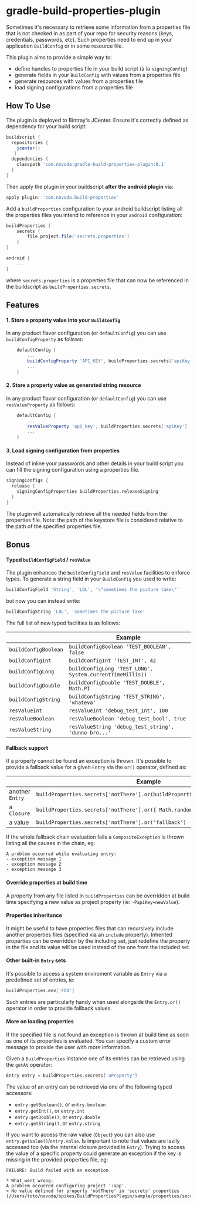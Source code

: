 # gradle-build-properties-plugin

Sometimes it's necessary to retrieve some information from a properties 
file that is not checked in as part of your repo for security reasons 
(keys, credentials, passwords, etc). Such properties need to end up in 
your application `BuildConfig` or in some resource file.

This plugin aims to provide a simple way to:
- define handles to properties file in your build script (à la `signingConfig`)
- generate fields in your `BuildConfig` with values from a properties file
- generate resources with values from a properties file
- load signing configurations from a properties file


## How To Use

The plugin is deployed to Bintray's JCenter. Ensure it's correctly defined
as dependency for your build script:

```gradle
buildscript {
  repositories {
    jcenter()
   }
  dependencies {
    classpath 'com.novoda:gradle-build-properties-plugin:0.1'
  }
}
```
Then apply the plugin in your buildscript **after the android plugin** via:  
```gradle
apply plugin: 'com.novoda.build-properties'
```
Add a `buildProperties` configuration to your android buildscript listing
all the properties files you intend to reference in your `android` configuration:
```gradle
buildProperties {
    secrets {
        file project.file('secrets.properties')
    }
}

android {
    ...
}
```
where `secrets.properties` is a properties file that can now be referenced
in the buildscript as `buildProperties.secrets`.   

## Features

#### 1. Store a property value into your `BuildConfig`
In any product flavor configuration (or `defaultConfig`) you can use
`buildConfigProperty` as follows:
```gradle
    defaultConfig {
        ...
        buildConfigProperty 'API_KEY', buildProperties.secrets['apiKey']
        ...
    }
```

#### 2. Store a property value as generated string resource
In any product flavor configuration (or `defaultConfig`) you can use
`resValueProperty` as follows:

```gradle
    defaultConfig {
        ...
        resValueProperty 'api_key', buildProperties.secrets['apiKey']
        ...
    }
```

#### 3. Load signing configuration from properties
Instead of inline your passwords and other details in your build script
you can fill the signing configuration using a properties file.
```gradle
signingConfigs {
  release {
    signingConfigProperties buildProperties.releaseSigning
  }
}
```
The plugin will automatically retrieve all the needed fields from the
properties file. Note: the path of the keystore file is considered relative
to the path of the specified properties file.

## Bonus

#### Typed `buildConfigField` / `resValue`
The plugin enhances the `buildConfigField` and `resValue` facilities to
enforce types. To generate a string field in your `BuildConfig` you used to write:
```gradle
buildConfigField 'String', 'LOL', '\"sometimes the picture take\"'
```
but now you can instead write:
```gradle
buildConfigString 'LOL', 'sometimes the picture take'
```
The full list of new typed facilities is as follows:

| | Example |
|----|----|
|`buildConfigBoolean` | `buildConfigBoolean 'TEST_BOOLEAN', false`|
|`buildConfigInt` | `buildConfigInt 'TEST_INT', 42`|
|`buildConfigLong` | `buildConfigLong 'TEST_LONG', System.currentTimeMillis()`|
|`buildConfigDouble` | `buildConfigDouble 'TEST_DOUBLE', Math.PI`|
|`buildConfigString` | `buildConfigString 'TEST_STRING', 'whateva'`|
|`resValueInt`| `resValueInt 'debug_test_int', 100`|
|`resValueBoolean` | `resValueBoolean 'debug_test_bool', true`|
|`resValueString` | `resValueString 'debug_test_string', 'dunno bro...'`|

#### Fallback support
If a property cannot be found an exception is thrown. It's possible to provide a fallback
value for a given `Entry` via the `or()` operator, defined as:

| | Example |
|----|----|
|another `Entry` | `buildProperties.secrets['notThere'].or(buildProperties.secrets['fallback'])` |
|a `Closure` | `buildProperties.secrets['notThere'].or({ Math.random() })` |
|a value | `buildProperties.secrets['notThere'].or('fallback')` |

If the whole fallback chain evaluation fails a `CompositeException` is thrown listing all
the causes in the chain, eg:

```
A problem occurred while evaluating entry:
- exception message 1
- exception message 2
- exception message 3

```

#### Override properties at build time
A property from any file listed in `buildProperties` can be overridden at
build time specifying a new value as project property (ie: `-PapiKey=newValue`).

#### Properties inheritance
It might be useful to have properties files that can recursively include
another properties files (specified via an `include` property).
Inherited properties can be overridden by the including set, just redefine
the property in the file and its value will be used instead of the one
from the included set.

#### Other built-in `Entry` sets
It's possible to access a system enviroment variable as `Entry` via a predefined set of entries, ie:

```groovy
buildProperties.env['FOO']
```
Such entries are particularly handy when used alongside the `Entry.or()` operator in order to provide
fallback values.

#### More on loading properties
If the specified file is not found an exception is thrown at build time as soon as one of its properties is evaluated.
You can specify a custom error message to provide the user with more information.

Given a `BuildProperties` instance one of its entries can be retrieved using the `getAt` operator:

```gradle
Entry entry = buildProperties.secrets['aProperty']
```

The value of an entry can be retrieved via one of the following typed accessors:

- `entry.getBoolean()`, or `entry.boolean`
- `entry.getInt()`, or `entry.int`
- `entry.getDouble()`, or `entry.double`
- `entry.getString()`, or `entry.string`

If you want to access the raw value (`Object`) you can also use `entry.getValue()`/`entry.value`.
Is important to note that values are lazily accessed too (via the internal closure provided in `Entry`).
Trying to access the value of a specific property could generate an exception
if the key is missing in the provided properties file, eg:
```
FAILURE: Build failed with an exception.

* What went wrong:
A problem occurred configuring project ':app'.
> No value defined for property 'notThere' in 'secrets' properties (/Users/toto/novoda/spikes/BuildPropertiesPlugin/sample/properties/secrets.properties)

```
